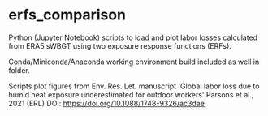 # erfs_comparison

Python (Jupyter Notebook) scripts to load and plot labor losses calculated from ERA5 sWBGT using two exposure response functions (ERFs).

Conda/Miniconda/Anaconda working environment build included as well in folder.

Scripts plot figures from Env. Res. Let. manuscript 'Global labor loss due to humid heat exposure underestimated for outdoor workers'
Parsons et al., 2021 (ERL)
DOI: https://doi.org/10.1088/1748-9326/ac3dae
